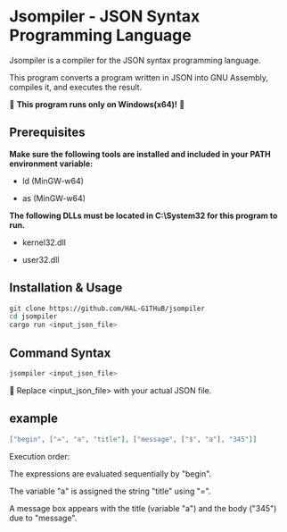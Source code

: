 # Jsompiler - JSON Syntax Programming Language

Jsompiler is a compiler for the JSON syntax programming language.

This program converts a program written in JSON into GNU Assembly, compiles it, and executes the result.

🚨 **This program runs only on Windows(x64)!** 🚨

## Prerequisites

**Make sure the following tools are installed and included in your PATH environment variable:**

- ld (MinGW-w64)

- as (MinGW-w64)

**The following DLLs must be located in C:\System32 for this program to run.**

- kernel32.dll

- user32.dll

## Installation & Usage

```bash
git clone https://github.com/HAL-G1THuB/jsompiler
cd jsompiler
cargo run <input_json_file>
```

## Command Syntax

```bash
jsompiler <input_json_file>
```

📌 Replace <input_json_file> with your actual JSON file.

## example

```json
["begin", ["=", "a", "title"], ["message", ["$", "a"], "345"]]
```

Execution order:

The expressions are evaluated sequentially by "begin".

The variable "a" is assigned the string "title" using "=".

A message box appears with the title (variable "a") and the body ("345") due to "message".
